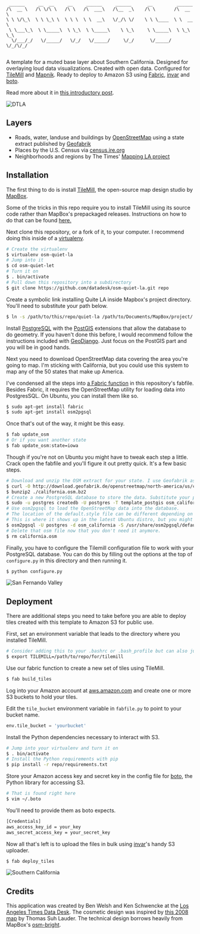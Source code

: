 <pre><code> ______     __  __     __     ______     ______      __         ______    
/\  __ \   /\ \/\ \   /\ \   /\  ___\   /\__  _\    /\ \       /\  __ \   
\ \ \/\_\  \ \ \_\ \  \ \ \  \ \  __\   \/_/\ \/    \ \ \____  \ \  __ \  
 \ \___\_\  \ \_____\  \ \_\  \ \_____\    \ \_\     \ \_____\  \ \_\ \_\ 
  \/___/_/   \/_____/   \/_/   \/_____/     \/_/      \/_____/   \/_/\/_/ 
                                                                          </code></pre>

A template for a muted base layer about Southern California. Designed for overlaying loud data visualizations. Created with open data. Configured for [TileMill](http://mapbox.com/tilemill/) and [Mapnik](http://mapnik.org). Ready to deploy to Amazon S3 using [Fabric](https://github.com/fabric/fabric), [invar](https://github.com/onyxfish/invar) and [boto](https://github.com/boto/boto). 

Read more about it in [this introductory post](http://datadesk.latimes.com/posts/2012/11/introducing-quiet-la/).

![DTLA](https://raw.github.com/datadesk/osm-quiet-la/master/samples/0.2.5/dtla.png)

## Layers

* Roads, water, landuse and buildings by [OpenStreetMap](http://www.openstreetmap.org/) using a state extract published by [Geofabrik](http://www.geofabrik.de)
* Places by the U.S. Census via [census.ire.org](census.ire.org)
* Neighborhoods and regions by The Times' [Mapping LA project](http://mapping.la)

## Installation

The first thing to do is install [TileMill](http://mapbox.com/tilemill/), the open-source map design studio by [MapBox](http://www.mapbox.com). 

Some of the tricks in this repo require you to install TileMill using its source code rather than MapBox's prepackaged releases. Instructions on how to do that can be found [here.](http://mapbox.com/tilemill/docs/source/#source_install_on_ubuntu_linux)

Next clone this repository, or a fork of it, to your computer. I recommend doing this inside of a [virtualenv](http://www.virtualenv.org/en/latest/index.html).

```bash
# Create the virtualenv
$ virtualenv osm-quiet-la
# Jump into it
$ cd osm-quiet-let
# Turn it on
$ . bin/activate
# Pull down this repository into a subdirectory
$ git clone https://github.com/datadesk/osm-quiet-la.git repo
```

Create a symbolic link installing Quite LA inside Mapbox's project directory. You'll need to substitute your path below. 

```bash
$ ln -s /path/to/this/repo/quiet-la /path/to/Documents/MapBox/project/
```

Install [PostgreSQL](http://www.postgresql.org/) with the [PostGIS](http://postgis.refractions.net/) extensions that allow the database to do geometry. If you haven't done this before, I would recommend follow the instructions included with [GeoDjango](https://docs.djangoproject.com/en/dev/ref/contrib/gis/install/#ubuntu-debian-gnu-linux). Just focus on the PostGIS part and you will be in good hands.

Next you need to download OpenStreetMap data covering the area you're going to map. I'm sticking with California, but you could use this system to map any of the 50 states that make up America.

I've condensed all the steps into [a Fabric function](https://github.com/datadesk/osm-quiet-la/blob/master/fabfile.py#L35) in this repository's fabfile. Besides Fabric, it requires the OpenStreetMap utility for loading data into PostgresSQL. On Ubuntu, you can install them like so.

```bash
$ sudo apt-get install fabric
$ sudo apt-get install osm2pgsql
```

Once that's out of the way, it might be this easy.

```bash
$ fab update_osm
# Or if you want another state
$ fab update_osm:state=iowa
```

Though if you're not on Ubuntu you might have to tweak each step a little. Crack open the fabfile and you'll figure it out pretty quick. It's a few basic steps.

```bash
# Download and unzip the OSM extract for your state. I use Geofabrik as a source because they update frequently.
$ curl -O http://download.geofabrik.de/openstreetmap/north-america/us/california.osm.bz2
$ bunzip2 ./california.osm.bz2
# Create a new PostgreSQL database to store the data. Substitute your postgres user and state.
$ sudo -u postgres createdb -U postgres -T template_postgis osm_california
# Use osm2pgsql to load the OpenStreetMap data into the database.
# The location of the default.style file can be different depending on the platform.
# This is where it shows up in the latest Ubuntu distro, but you might need to dig up its path on your system.
$ osm2pgsql -U postgres -d osm_california -S /usr/share/osm2pgsql/default.style california.osm
# Delete that osm file now that you don't need it anymore.
$ rm california.osm
```

Finally, you have to configure the Tilemill configuration file to work with your PostgreSQL database. You can do this by filling out the options at the top of ``configure.py`` in this directory and then running it.

```bash
$ python configure.py
```

![San Fernando Valley](https://raw.github.com/datadesk/osm-quiet-la/master/samples/0.2.5/sfvalley.png)

## Deployment

There are additional steps you need to take before you are able to deploy tiles created with this template to Amazon S3 for public use. 

First, set an environment variable that leads to the directory where you installed TileMill.

```bash
# Consider adding this to your .bashrc or .bash_profile but can also just run it from the shell
$ export TILEMILL=/path/to/repo/for/tilemill
```

Use our fabric function to create a new set of tiles using TileMill.

```bash
$ fab build_tiles
```

Log into your Amazon account at [aws.amazon.com](http://aws.amazon.com) and create one or more S3 buckets to hold your tiles.

Edit the `tile_bucket` environment variable in `fabfile.py` to point to your bucket name.

```python
env.tile_bucket = 'yourbucket'
```

Install the Python dependencies necessary to interact with S3.

```bash
# Jump into your virtualenv and turn it on
$ . bin/activate
# Install the Python requirements with pip
$ pip install -r repo/requirements.txt
```

Store your Amazon access key and secret key in the config file for [boto](https://github.com/boto/boto), the Python library for accessing S3.

```bash
# That is found right here
$ vim ~/.boto
```

You'll need to provide them as boto expects.

```bash
[Credentials]
aws_access_key_id = your_key
aws_secret_access_key = your_secret_key
```

Now all that's left is to upload the files in bulk using [invar](https://github.com/onyxfish/invar)'s handy S3 uploader.

```bash
$ fab deploy_tiles
```

![Southern California](https://raw.github.com/datadesk/osm-quiet-la/master/samples/0.2.5/socal.png)

## Credits

This application was created by Ben Welsh and Ken Schwencke at the [Los Angeles Times Data Desk](datadesk.latimes.com). The cosmetic design was inspired by [this 2008 map](http://projects.latimes.com/elections/orange-county-prop-8-results-by-city/) by Thomas Suh Lauder. The technical design borrows heavily from MapBox's [osm-bright](https://github.com/mapbox/osm-bright).

